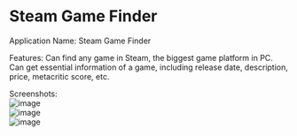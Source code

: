 # Steam Game Finder
Application Name: Steam Game Finder  
  
Features: Can find any game in Steam, the biggest game platform in PC. Can get essential information of a game, including release date, description, price, metacritic score, etc.  
  
Screenshots:  
![image](https://user-images.githubusercontent.com/74662178/166856189-a55a5d4b-79a3-4e13-908b-d8e0bdc7b904.png)  
![image](https://user-images.githubusercontent.com/74662178/166856214-f2de4f3a-85a9-48dc-9878-07d5064aae40.png)  
![image](https://user-images.githubusercontent.com/74662178/166856292-a0cdc785-5ac6-4697-b7e2-fcb107716139.png)  
  

